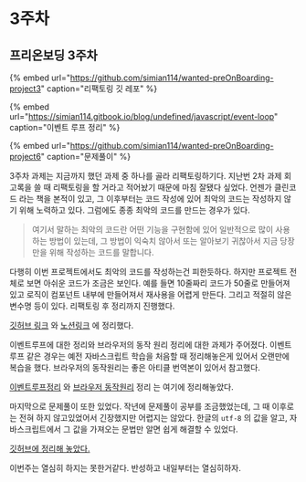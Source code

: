 # 3주차

## 프리온보딩 3주차

{% embed url="https://github.com/simian114/wanted-preOnBoarding-project3" caption="리팩토링 깃 레포" %}

{% embed url="https://simian114.gitbook.io/blog/undefined/javascript/event-loop" caption="이벤트 루프 정리" %}

{% embed url="https://github.com/simian114/wanted-preOnBoarding-project6" caption="문제풀이" %}

3주차 과제는 지금까지 했던 과제 중 하나를 골라 리팩토링하기다. 지난번 2차 과제 회고록을 쓸 때 리팩토링을 할 거라고 적어놨기 때문에 마침 잘됐다 싶었다. 언젠가 클린코드 라는 책을 본적이 있고, 그 이후부터는 코드 작성에 있어 최악의 코드는 작성하지 않기 위해 노력하고 있다. 그럼에도 종종 최악의 코드를 만드는 경우가 있다.

> 여기서 말하는 최악의 코드란 어떤 기능을 구현함에 있어 일반적으로 많이 사용하는 방법이 있는데, 그 방법이 익숙치 않아서 또는 알아보기 귀찮아서 지금 당장만을 위해 작성하는 코드를 말합니다.

다행히 이번 프로젝트에서도 최악의 코드를 작성하는건 피한듯하다. 하지만 프로젝트 전체로 보면 아쉬운 코드가 조금은 보인다. 예를 들면 10줄짜리 코드가 50줄로 만들어져 있고 로직이 컴포넌트 내부에 만들어져서 재사용을 어렵게 만든다. 그리고 적절히 않은 변수명 등이 있다. 리팩토링 후 정리까지 진행했다.

[깃허브 링크](https://github.com/simian114/wanted-preOnBoarding-project3) 와 [노션링크](https://darkened-date-9ab.notion.site/7a1898568f484dd5a3d436081c4e0f48) 에 정리했다.

이벤트루프에 대한 정리와 브라우저의 동작 원리 정리에 대한 과제가 주어졌다. 이벤트루프 같은 경우는 예전 자바스크립트 학습을 처음할 때 정리해놓은게 있어서 오랜만에 복습을 했다. 브라우저의 동작원리는 좋은 아티클 번역본이 있어서 참고했다.

[이벤트루프정리](https://simian114.gitbook.io/blog/undefined/javascript/event-loop) 와 [브라우저 동작원리](https://simian114.gitbook.io/blog/undefined/javascript/undefined-6) 정리 는 여기에 정리해놓았다.

마지막으로 문제풀이 또한 있었다. 작년에 문제풀이 공부를 조금했었는데, 그 때 이후로는 전혀 하지 않고있었어서 긴장했지만 어렵지는 않았다. 한글의 `utf-8` 의 값을 알고, 자바스크립트에서 그 값을 가져오는 문법만 알면 쉽게 해결할 수 있었다.

[깃허브에 정리해 놓았다.](https://github.com/simian114/wanted-preOnBoarding-project6)

이번주는 열심히 하지는 못한거같다. 반성하고 내일부터는 열심히하자.

